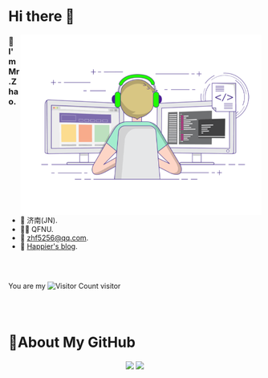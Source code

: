 
# Hi there 👋
<img align="right" top='60' alt="GIF" src="./assets/GitHub.gif" width="480"/>


### 🙋I'm Mr.Zhao.

<br/>

- 📍  济南(JN).
- 👨‍🎓  QFNU.
- 📧  [zhf5256@qq.com](mailto:zhf5256@qq.com).
- 📖  [Happier's blog](https://blog.azhf8.top/).
<br/>
<br/>

You are my ![Visitor Count](https://profile-counter.glitch.me/Happier-X/count.svg) visitor

<br/>
<br/>


# 🚀About My GitHub
<div align="center">
    <img align="center" width="420" src="https://github-readme-stats.vercel.app/api?username=Happier-X&show_icons=true&theme=tokyonight&line_height=23" />
    <img align="center" src="https://github-readme-stats.vercel.app/api/top-langs/?username=Happier-X&&layout=compact&theme=tokyonight&card_width=420" />
</div>
